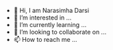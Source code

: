 - 👋 Hi, I am Narasimha Darsi
- 👀 I’m interested in ...
- 🌱 I’m currently learning ...
- 💞️ I’m looking to collaborate on ...
- 📫 How to reach me ...

<!---
NarasimhaDarsi/NarasimhaDarsi is a ✨ special ✨ repository because its `README.md` (this file) appears on your GitHub profile.
You can click the Preview link to take a look at your changes.
--->
